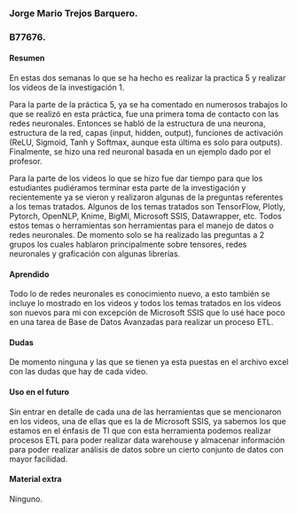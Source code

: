 ### **Jorge Mario Trejos Barquero.**
### **B77676.**

#### **Resumen**
En estas dos semanas lo que se ha hecho es realizar la practica 5 y realizar los videos de la investigación 1. 

Para la parte de la práctica 5, ya se ha comentado en numerosos trabajos lo que se realizó en esta práctica, fue una primera toma de contacto con las redes neuronales. Entonces se habló de la estructura de una neurona, estructura de la red, capas (input, hidden, output), funciones de activación (ReLU, Sigmoid, Tanh y Softmax, aunque esta última es solo para outputs). Finalmente, se hizo una red neuronal basada en un ejemplo dado por el profesor.

Para la parte de los videos lo que se hizo fue dar tiempo para que los estudiantes pudiéramos terminar esta parte de la investigación y recientemente ya se vieron y realizaron algunas de la preguntas referentes a los temas tratados. Algunos de los temas tratados son TensorFlow, Plotly, Pytorch, OpenNLP, Knime, BigMl, Microsoft SSIS, Datawrapper, etc. Todos estos temas o herramientas son herramientas para el manejo de datos o redes neuronales. De momento solo se ha realizado las preguntas a 2 grupos los cuales hablaron principalmente sobre tensores, redes neuronales y graficación con algunas librerías.

#### **Aprendido**
Todo lo de redes neuronales es conocimiento nuevo, a esto también se incluye lo mostrado en los videos y todos los temas tratados en los videos son nuevos para mi con excepción de Microsoft SSIS que lo usé hace poco en una tarea de Base de Datos Avanzadas para realizar un proceso ETL.

#### **Dudas**
De momento ninguna y las que se tienen ya esta puestas en el archivo excel con las dudas que hay de cada video.

#### **Uso en el futuro**
Sin entrar en detalle de cada una de las herramientas que se mencionaron en los videos, una de ellas que es la de Microsoft SSIS, ya sabemos los que estamos en el énfasis de TI que con esta herramienta podemos realizar procesos ETL para poder realizar data warehouse y almacenar información para poder realizar análisis de datos sobre un cierto conjunto de datos con mayor facilidad.

#### **Material extra**
Ninguno.